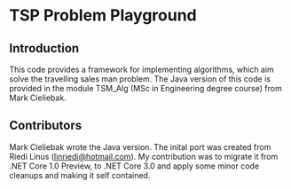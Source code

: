 # TSP Problem Playground

## Introduction

This code provides a framework for implementing algorithms, which aim solve the travelling sales man problem.
The Java version of this code is provided in the module TSM_Alg (MSc in Engineering degree course) from Mark Cieliebak.

## Contributors

Mark Cieliebak wrote the Java version.
The inital port was created from Riedi Linus (linriedi@hotmail.com).
My contribution was to migrate it from .NET Core 1.0 Preview, to .NET Core 3.0 and apply some minor code cleanups and making it self contained.

